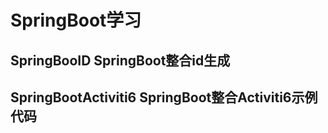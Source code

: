 # SpringBoot学习
## SpringBooID  SpringBoot整合id生成
## SpringBootActiviti6  SpringBoot整合Activiti6示例代码


